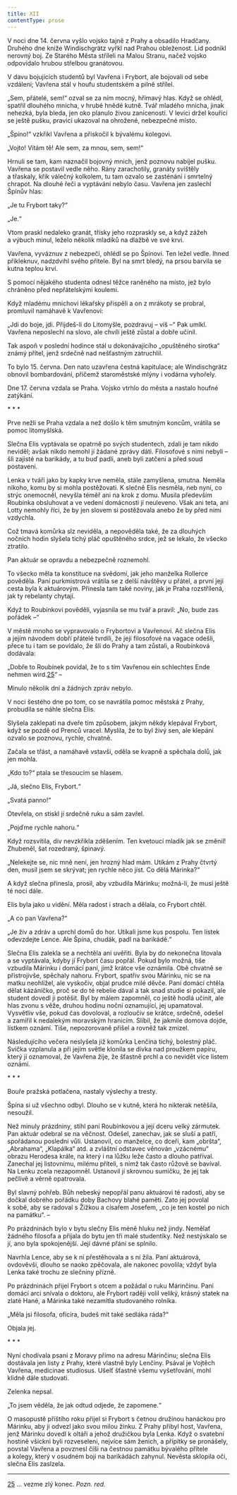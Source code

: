 ```yaml
---
title: XII
contentType: prose
---
```


  

V noci dne 14. června vyšlo vojsko tajně z Prahy a obsadilo Hradčany. Druhého dne kníže Windischgrätz vyřkl nad Prahou obleženost. Lid podnikl nerovný boj. Ze Starého Města stříleli na Malou Stranu, načež vojsko odpovídalo hrubou střelbou granátovou.

V davu bojujících studentů byl Vavřena i Frybort, ale bojovali od sebe vzdáleni; Vavřena stál v houfu studentském a pilně střílel.

„Sem, přátelé, sem!“ ozval se za ním mocný, hřímavý hlas. Když se ohlédl, spatřil dlouhého mnicha, v hrubé hnědé kutně. Tvář mladého mnicha, jinak nehezká, byla bleda, jen oko planulo živou zaníceností. V levici držel kouřící se ještě pušku, pravicí ukazoval na ohrožené, nebezpečné místo.

„Špíno!“ vzkřikl Vavřena a přiskočil k bývalému kolegovi.

„Vojto! Vítám tě! Ale sem, za mnou, sem, sem!“

Hrnuli se tam, kam naznačil bojovný mnich, jenž poznovu nabíjel pušku. Vavřena se postavil vedle něho. Rány zarachotily, granáty svištěly a třaskaly, křik válečný kolkolem, tu tam ozvalo se zasténání i smrtelný chrapot. Na dlouhé řeči a vyptávání nebylo času. Vavřena jen zaslechl Špínův hlas:

„Je tu Frybort taky?“

„Je.“

Vtom praskl nedaleko granát, třísky jeho rozpraskly se, a když zážeh a výbuch minul, leželo několik mladíků na dlažbě ve své krvi.

Vavřena, vyváznuv z nebezpečí, ohlédl se po Špínovi. Ten ležel vedle. Ihned přikleknuv, nadzdvihl svého přítele. Byl na smrt bledý, na prsou barvila se kutna teplou krví.

S pomocí nějakého studenta odnesl těžce raněného na místo, jež bylo chráněno před nepřátelskými koulemi.

Když mladému mnichovi lékařsky přispěli a on z mrákoty se probral, promluvil namáhavě k Vavřenovi:

„Jdi do boje, jdi. Přijdeš-li do Litomyšle, pozdravuj – víš –“ Pak umlkl. Vavřena neposlechl na slovo, ale chvíli ještě zůstal a dobře učinil.

Tak aspoň v poslední hodince stál u dokonávajícího „opuštěného sirotka“ známý přítel, jenž srdečně nad nešťastným zatruchlil.

To bylo 15. června. Den nato uzavřena čestná kapitulace; ale Windischgrätz obnovil bombardování, přičemž staroměstské mlýny i vodárna vyhořely.

Dne 17. června vzdala se Praha. Vojsko vtrhlo do města a nastalo houfné zatýkání.

\* \* \*

  

Prve nežli se Praha vzdala a než došlo k těm smutným koncům, vrátila se pomoc litomyšlská.

Slečna Elis vyptávala se opatrně po svých studentech, zdali je tam nikdo neviděl; avšak nikdo nemohl jí žádané zprávy dáti. Filosofové s nimi nebyli – šli zajisté na barikády, a tu buď padli, aneb byli zatčeni a před soud postaveni.

Lenka v tváři jako by kapky krve neměla, stále zamyšlena, smutna. Neměla nikoho, komu by si mohla postěžovati. K slečně Elis nesměla, neb nyní, co strýc onemocněl, nevyšla téměř ani na krok z domu. Musila především Roubínka obsluhovat a ve vedení domácnosti jí neuleveno. Však ani teta, ani Lotty nemohly říci, že by jen slovem si postěžovala anebo že by před nimi vzdychla.

Což tmavá komůrka slz neviděla, a nepověděla také, že za dlouhých nočních hodin slyšela tichý pláč opuštěného srdce, jež se lekalo, že všecko ztratilo.

Pan aktuár se opravdu a nebezpečně roznemohl.

To všecko měla ta konstituce na svědomí, jak jeho manželka Rollerce pověděla. Paní purkmistrová vrátila se z delší návštěvy u přátel, a první její cesta byla k aktuárovým. Přinesla tam také noviny, jak je Praha rozstřílená, jak ty rebelanty chytají.

Když to Roubínkovi pověděli, vyjasnila se mu tvář a pravil: „No, bude zas pořádek –“

V městě mnoho se vypravovalo o Frybortovi a Vavřenovi. Ač slečna Elis a jejím návodem dobří přátelé tvrdili, že její filosofové na vagace odešli, přece tu i tam se povídalo, že šli do Prahy a tam zůstali, a Roubínková dodávala:

„Dobře to Roubínek povídal, že to s tím Vavřenou ein schlechtes Ende nehmen wird.[25](./resources/undefined)“ –

Minulo několik dní a žádných zpráv nebylo.

V noci šestého dne po tom, co se navrátila pomoc městská z Prahy, probudila se náhle slečna Elis.

Slyšela zaklepati na dveře tím způsobem, jakým někdy klepával Frybort, když se pozdě od Prenců vracel. Myslila, že to byl živý sen, ale klepání ozvalo se poznovu, rychle, chvatně.

Začala se třást, a namáhavě vstavši, oděla se kvapně a spěchala dolů, jak jen mohla.

„Kdo to?“ ptala se třesoucím se hlasem.

„Já, slečno Elis, Frybort.“

„Svatá panno!“

Otevřela, on stiskl jí srdečně ruku a sám zavřel.

„Pojďme rychle nahoru.“

Když rozsvítila, div nevzkřikla zděšením. Ten kvetoucí mladík jak se změnil! Zhubeněl, šat rozedraný, špinavý.

„Nelekejte se, nic mně není, jen hrozný hlad mám. Utíkám z Prahy čtvrtý den, musil jsem se skrývat; jen rychle něco jíst. Co dělá Márinka?“

A když slečna přinesla, prosil, aby vzbudila Márinku; možná-li, že musí ještě té noci dále.

Elis byla jako u vidění. Měla radost i strach a dělala, co Frybort chtěl.

„A co pan Vavřena?“

„Je živ a zdráv a uprchl domů do hor. Utíkali jsme kus pospolu. Ten lístek odevzdejte Lence. Ale Špína, chudák, padl na barikádě.“

Slečna Elis zalekla se a nechtěla ani uvěřiti. Byla by do nekonečna litovala a se vyptávala, kdyby jí Frybort času popřál. Pokud bylo možná, tiše vzbudila Márinku i domácí paní, jimž krátce vše oznámila. Obě chvatně se přistrojivše, spěchaly nahoru. Frybort, spatřiv svou Márinku, nic se na matku neohlížel, ale vyskočiv, objal prudce milé děvče. Paní domácí chtěla dělat kázáníčko, proč se do té rebelie dával a tak snad studie si pokazil, ale student dovedl ji potěšit. Byl by málem zapomněl, co ještě hodlá učinit, ale hlas zvonu s věže, druhou hodinu noční oznamující, jej upamatoval. Vysvětliv vše, pokud čas dovoloval, a rozloučiv se krátce, srdečně, odešel a zamířil k nedalekým moravským hranicím. Slíbil, že jakmile domova dojde, lístkem oznámí. Tiše, nepozorovaně přišel a rovněž tak zmizel.

Následujícího večera neslyšela již komůrka Lenčina tichý, bolestný pláč. Svíčka vzplanula a při jejím světle klonila se dívka nad proužkem papíru, který jí oznamoval, že Vavřena žije, že šťastně prchl a co nevidět více listem oznámí.

\* \* \*

  

Bouře pražská potlačena, nastaly výslechy a tresty.

Špína si už všechno odbyl. Dlouho se v kutně, která ho nikterak netěšila, nesoužil.

Než minuly prázdniny, stihl paní Roubínkovou a její dceru velký zármutek. Pan aktuár odebral se na věčnost. Odešel, zanechav, jak se sluší a patří, spořádanou poslední vůli. Ustanovil, co manželce, co dceři, kam „obršta“, „Abrahama“, „Klapálka“ atd. a zvláštní odstavec věnován „vzácnému“ obrazu Herodesa krále, na který i na lůžku leže často a dlouho patříval. Zanechal jej listovnímu, milému příteli, s nímž tak často růžově se bavíval. Na Lenku zcela nezapomněl. Ustanovil jí skrovnou sumičku, že jej tak pečlivě a věrně opatrovala.

Byl slavný pohřeb. Bůh nebeský nepopřál panu aktuárovi té radosti, aby se dočkal dobrého pořádku doby Bachovy blahé paměti. Zato jej povolal k sobě, aby se radoval s Žižkou a císařem Josefem, „co je ten kostel po nich na památku“. –

Po prázdninách bylo v bytu slečny Elis méně hluku než jindy. Nemělať žádného filosofa a přijala do bytu jen tři malé studentíky. Než nestýskalo se jí, ano byla spokojenější. Její dávné přání se splnilo.

Navrhla Lence, aby se k ní přestěhovala a s ní žila. Paní aktuárová, ovdověvši, dlouho se naoko zpěčovala, ale nakonec povolila; vždyť byla Lenka také trochu ze slečniny přízně.

Po prázdninách přijel Frybort s otcem a požádal o ruku Márin­činu. Paní domácí arci snívala o doktoru, ale Frybort raději volil veliký, krásný statek na zlaté Hané, a Márinka také nezamítla studovaného rolníka.

„Měla jsi filosofa, oficíra, budeš mít také sedláka ráda?“

Objala jej.

\* \* \*

  

Nyní chodívala psaní z Moravy přímo na adresu Márinčinu; slečna Elis dostávala jen listy z Prahy, které vlastně byly Lenčiny. Psával je Vojtěch Vavřena, medicinae studiosus. Ušelť šťastně všemu vyšetřování, mohl klidně dále studovati.

Zelenka nepsal.

„To jsem věděla, že jak odtud odjede, že zapomene.“

O masopustě příštího roku přijel si Frybort s četnou družinou hanáckou pro Márinku, aby ji odvezl jako svou milou žínku. Z Prahy přibyl host, Vavřena, jenž Márinku dovedl k oltáři a jehož družičkou byla Lenka. Když o svatební hostině všickni byli rozveseleni, nejvíce sám ženich, a přípitky se pronášely, povstal Vavřena a povznesl číši na čestnou památku bývalého přítele a kolegy, který v osudném boji na barikádách zahynul. Nevěsta sklopila oči, slečna Elis zaslzela.

* * *

[25](./resources/undefined) … vezme zlý konec. _Pozn. red._
